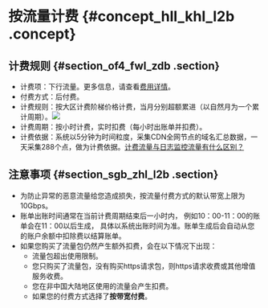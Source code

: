 # 按流量计费 {#concept_hll_khl_l2b .concept}

## 计费规则 {#section_of4_fwl_zdb .section}

-   计费项：下行流量。更多信息，请查看[费用详情](https://www.alibabacloud.com/zh/product/cdn)。
-   付费方式：后付费。
-   计费规则：按大区计费阶梯价格计费，当月分别超额累进（以自然月为一个累计周期）。![](http://static-aliyun-doc.oss-cn-hangzhou.aliyuncs.com/assets/img/15631/7125_zh-CN.png)
-   计费周期：按小时计费，实时扣费（每小时出账单并扣费）。
-   计费依据：系统以5分钟为时间粒度，采集CDN全网节点的域名汇总数据，一天采集288个点，做为计费依据。[计费流量与日志监控流量有什么区别？](https://www.alibabacloud.com/help/zh/faq-detail/40164.htm)

## 注意事项 {#section_sgb_zhl_l2b .section}

-   为防止异常的恶意流量给您造成损失，按流量付费方式的默认带宽上限为10Gbps。
-   账单出账时间通常在当前计费周期结束后一小时内， 例如10：00-11：00的账单会在11：00以后生成， 具体以系统出账时间为准。账单生成后会自动从您的账户余额中扣除费以结算账单。
-   如果您购买了流量包仍然产生额外扣费，会在以下情况下出现：
    -   流量包超出使用限制。
    -   您只购买了流量包，没有购买https请求包，则https请求收费或其他增值服务收费。
    -   您在非中国大陆地区使用的流量会产生扣费。
    -   如果您的付费方式选择了**按带宽付费**。

